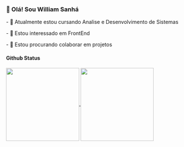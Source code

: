 

<!---
Sanha258/Sanha258 is a ✨ special ✨ repository because its `README.md` (this file) appears on your GitHub profile.
You can click the Preview link to take a look at your changes.
--->
<h3>👋 Olá! Sou William Sanhá </h3>
<p>- 🌱 Atualmente estou cursando Analise e Desenvolvimento de Sistemas </p>
<p>- 👀 Estou interessado em FrontEnd  </p>
<p>- 💞️ Estou procurando colaborar em projetos </p>

<h4>Github Status</h4>
<!-- personalizar o github -->

<a href="https://github.com/Sanha258/github-readme-stats">
  <img height=200 align="center" src="https://github-readme-stats.vercel.app/api?username=Sanha258&theme=dracula&bg_color=00000000" />
</a>
<a href="https://github.com/Sanha258/convoychat">
  <img height=200 align="center" src="https://github-readme-stats.vercel.app/api/top-langs?username=Sanha258&layout=compact&langs_count=8&card_width=180&theme=dracula&bg_color=00000000"/>
</a>










